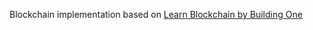 Blockchain implementation based on [Learn Blockchain by Building One](https://github.com/dvf/blockchain-book)